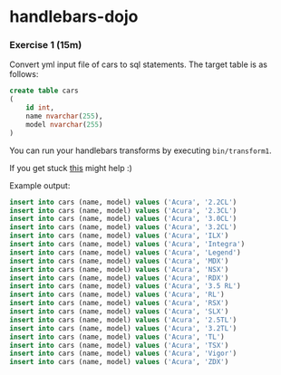 # handlebars-dojo

### Exercise 1 (15m)

Convert yml input file of cars to sql statements. The target table is as follows: 

```sql
create table cars 
(
    id int,
    name nvarchar(255),
    model nvarchar(255)
)
```

You can run your handlebars transforms by executing `bin/transform1`.

If you get stuck [this](https://stackoverflow.com/questions/12297959/access-properties-of-the-parent-with-a-handlebars-each-loop) might help :)

Example output: 

```sql
insert into cars (name, model) values ('Acura', '2.2CL') 
insert into cars (name, model) values ('Acura', '2.3CL') 
insert into cars (name, model) values ('Acura', '3.0CL') 
insert into cars (name, model) values ('Acura', '3.2CL') 
insert into cars (name, model) values ('Acura', 'ILX') 
insert into cars (name, model) values ('Acura', 'Integra') 
insert into cars (name, model) values ('Acura', 'Legend') 
insert into cars (name, model) values ('Acura', 'MDX') 
insert into cars (name, model) values ('Acura', 'NSX') 
insert into cars (name, model) values ('Acura', 'RDX') 
insert into cars (name, model) values ('Acura', '3.5 RL') 
insert into cars (name, model) values ('Acura', 'RL') 
insert into cars (name, model) values ('Acura', 'RSX') 
insert into cars (name, model) values ('Acura', 'SLX') 
insert into cars (name, model) values ('Acura', '2.5TL') 
insert into cars (name, model) values ('Acura', '3.2TL') 
insert into cars (name, model) values ('Acura', 'TL') 
insert into cars (name, model) values ('Acura', 'TSX') 
insert into cars (name, model) values ('Acura', 'Vigor') 
insert into cars (name, model) values ('Acura', 'ZDX') 
```
